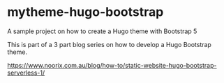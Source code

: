 # mytheme-hugo-bootstrap
A sample project on how to create a Hugo theme with Bootstrap 5

This is part of a 3 part blog series on how to develop a Hugo Bootstrap theme.

https://www.noorix.com.au/blog/how-to/static-website-hugo-bootstrap-serverless-1/
